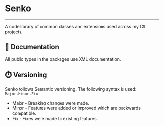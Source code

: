 ﻿# Senko

---
A code library of common classes and extensions used across my C# projects.

## 📖 Documentation
All public types in the packages use XML documentation.

## ⏱️ Versioning
Senko follows Semantic versioning. The following syntax is used:  
`Major.Minor.Fix`
- Major - Breaking changes were made.
- Minor - Features were added or improved which are backwards compatible.
- Fix - Fixes were made to existing features.
